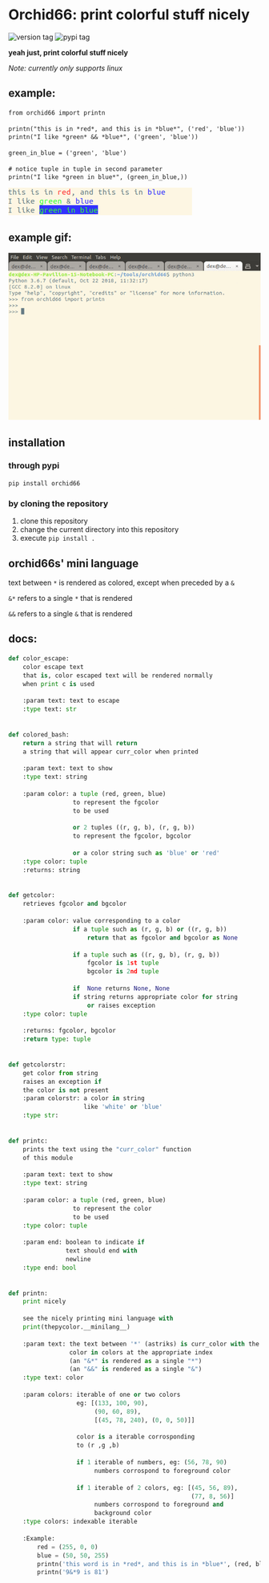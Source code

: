# Orchid66: print colorful stuff nicely
![version tag](https://img.shields.io/static/v1.svg?label=version&message=1.0.3&color=3596e4)
![pypi tag](https://img.shields.io/static/v1.svg?label=pypi&message=1.0.3&color=87b031&link=https://pypi.org/project/orchid66/1.0.3/)

**yeah just, print colorful stuff nicely**

*Note: currently only supports linux*

## example:
```
from orchid66 import printn

printn("this is in *red*, and this is in *blue*", ('red', 'blue'))
printn("I like *green* && *blue*", ('green', 'blue'))

green_in_blue = ('green', 'blue')

# notice tuple in tuple in second parameter
printn("I like *green in blue*", (green_in_blue,))
```
![example output](exampleoutput.png)

## example gif:
![usage gif](usage_gif.gif)

## installation

### through pypi

`pip install orchid66`

### by cloning the repository
1. clone this repository
2. change the current directory into this repository
3. execute `pip install .`

## orchid66s' mini language
text between `*` is rendered as colored, except when preceded by a `&`

`&*` refers to a single `*` that is rendered

`&&` refers to a single `&` that is rendered


## docs:
```python
def color_escape:
    color escape text
    that is, color escaped text will be rendered normally
    when print c is used

    :param text: text to escape
    :type text: str
    

def colored_bash:
    return a string that will return
    a string that will appear curr_color when printed

    :param text: text to show
    :type text: string

    :param color: a tuple (red, green, blue)
                  to represent the fgcolor
                  to be used

                  or 2 tuples ((r, g, b), (r, g, b))
                  to represent the fgcolor, bgcolor

                  or a color string such as 'blue' or 'red'
    :type color: tuple
    :returns: string
    

def getcolor:
    retrieves fgcolor and bgcolor

    :param color: value corresponding to a color
                  if a tuple such as (r, g, b) or ((r, g, b))
                      return that as fgcolor and bgcolor as None

                  if a tuple such as ((r, g, b), (r, g, b))
                      fgcolor is 1st tuple
                      bgcolor is 2nd tuple
                
                  if  None returns None, None
                  if string returns appropriate color for string
                      or raises exception
    :type color: tuple

    :returns: fgcolor, bgcolor
    :return type: tuple
    

def getcolorstr:
    get color from string
    raises an exception if
    the color is not present
    :param colorstr: a color in string
                     like 'white' or 'blue'
    :type str:
    

def printc:
    prints the text using the "curr_color" function
    of this module

    :param text: text to show
    :type text: string

    :param color: a tuple (red, green, blue)
                  to represent the color
                  to be used
    :type color: tuple

    :param end: boolean to indicate if 
                text should end with 
                newline
    :type end: bool
    

def printn:
    print nicely

    see the nicely printing mini language with
    print(thepycolor.__minilang__)

    :param text: the text between '*' (astriks) is curr_color with the
                 color in colors at the appropriate index
                 (an "&*" is rendered as a single "*")
                 (an "&&" is rendered as a single "&")
    :type text: color

    :param colors: iterable of one or two colors
                   eg: [(133, 100, 90), 
                        (90, 60, 89),
                        [(45, 78, 240), (0, 0, 50)]]

                   color is a iterable corrosponding 
                   to (r ,g ,b)
                   
                   if 1 iterable of numbers, eg: (56, 78, 90)
                        numbers corrospond to foreground color
                   
                   if 1 iterable of 2 colors, eg: [(45, 56, 89),
                                                   (77, 8, 56)]
                        numbers corrospond to foreground and
                        background color
    :type colors: indexable iterable

    :Example:
        red = (255, 0, 0)
        blue = (50, 50, 255)
        printn('this word is in *red*, and this is in *blue*', (red, blue))
        printn('9&*9 is 81')
```
